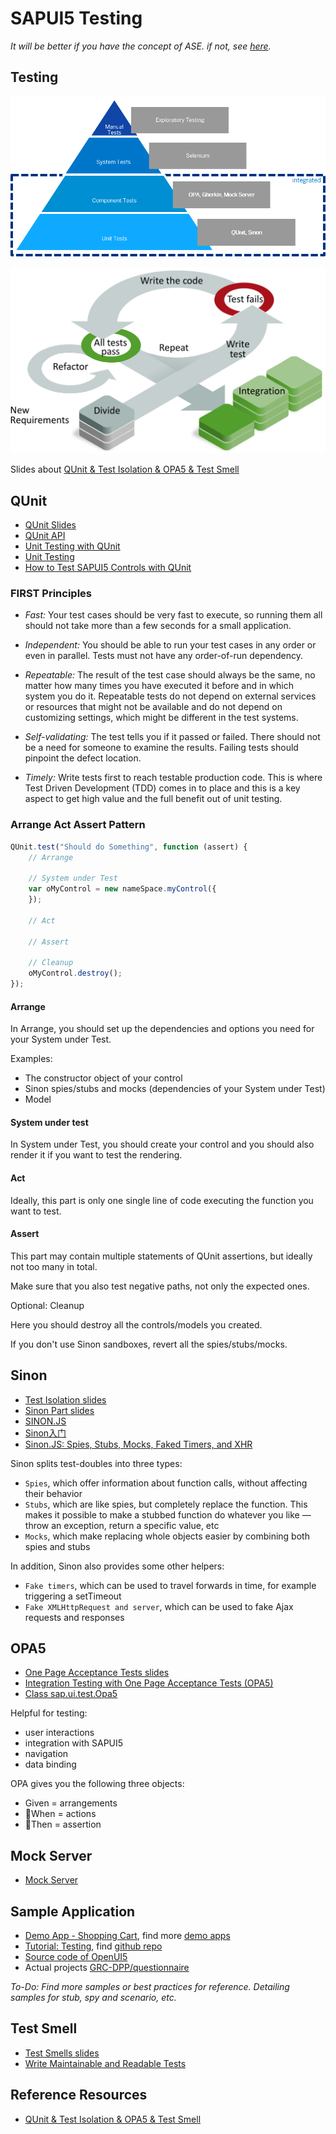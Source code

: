 # SAPUI5 Testing

*It will be better if you have the concept of ASE. if not, see [here](https://github.wdf.sap.corp/I074174/ASE).*

## Testing

![Testing pyramid](/img/Testing_pyramid.png)

![TDD](/img/tdd.png)

Slides about [QUnit & Test Isolation & OPA5 & Test Smell](https://github.wdf.sap.corp/I074174/ASE/blob/master/materials/presentations_sapui_app.pdf)

## QUnit

- [QUnit Slides](https://github.wdf.sap.corp/I074174/ASE/blob/master/materials/presentations_sapui_app.pdf)
- [QUnit API](http://api.qunitjs.com/)
- [Unit Testing with QUnit](https://sapui5.hana.ondemand.com/#/topic/09d145cd86ee4f8e9d08715f1b364c51)
- [Unit Testing](https://wiki.wdf.sap.corp/wiki/display/ASE/Unit+Testing)
- [How to Test SAPUI5 Controls with QUnit](https://sapui5.hana.ondemand.com/#/topic/a6b0657d226343da81ad96632cd1bd83)

### FIRST Principles

- *Fast:* Your test cases should be very fast to execute, so running them all should not take more than a few seconds for a small application.

- *Independent:* You should be able to run your test cases in any order or even in parallel. Tests must not have any order-of-run dependency.

- *Repeatable:* The result of the test case should always be the same, no matter how many times you have executed it before and in which system you do it. Repeatable tests do not depend on external services or resources that might not be available and do not depend on customizing settings, which might be different in the test systems.

- *Self-validating:* The test tells you if it passed or failed. There should not be a need for someone to examine the results. Failing tests should pinpoint the defect location.

- *Timely:* Write tests first to reach testable production code. This is where Test Driven Development (TDD) comes in to place and this is a key aspect to get high value and the full benefit out of unit testing.

### Arrange Act Assert Pattern

```javascript
QUnit.test("Should do Something", function (assert) {
    // Arrange

    // System under Test
    var oMyControl = new nameSpace.myControl({
    });

    // Act

    // Assert

    // Cleanup
    oMyControl.destroy();
});
```

#### Arrange

In Arrange, you should set up the dependencies and options you need for your System under Test.

Examples:

- The constructor object of your control
- Sinon spies/stubs and mocks (dependencies of your System under Test)
- Model

#### System under test

In System under Test, you should create your control and you should also render it if you want to test the rendering.

#### Act

Ideally, this part is only one single line of code executing the function you want to test.

#### Assert

This part may contain multiple statements of QUnit assertions, but ideally not too many in total.

Make sure that you also test negative paths, not only the expected ones.

Optional: Cleanup

Here you should destroy all the controls/models you created.

If you don't use Sinon sandboxes, revert all the spies/stubs/mocks.

## Sinon

- [Test Isolation slides](https://github.wdf.sap.corp/I074174/ASE/blob/master/materials/presentations_sapui_app.pdf)
- [Sinon Part slides](https://github.wdf.sap.corp/I074174/ASE/blob/master/materials/presentations_sapui_app.pdf)
- [SINON.JS](http://sinonjs.org/)
- [Sinon入门](https://blog.kazaff.me/2016/11/11/%E8%AF%91-Sinon%E5%85%A5%E9%97%A8%EF%BC%9A%E5%88%A9%E7%94%A8Mocks%EF%BC%8CSpies%E5%92%8CStubs%E5%AE%8C%E6%88%90javascript%E6%B5%8B%E8%AF%95/)
- [Sinon.JS: Spies, Stubs, Mocks, Faked Timers, and XHR](https://sapui5.hana.ondemand.com/#/topic/457eaada68a24187858fd5e8b21a4892)

Sinon splits test-doubles into three types:

- `Spies`, which offer information about function calls, without affecting their behavior
- `Stubs`, which are like spies, but completely replace the function. This makes it possible to make a stubbed function do whatever you like — throw an exception, return a specific value, etc
- `Mocks`, which make replacing whole objects easier by combining both spies and stubs

In addition, Sinon also provides some other helpers:

- `Fake timers`, which can be used to travel forwards in time, for example triggering a setTimeout
- `Fake XMLHttpRequest and server`, which can be used to fake Ajax requests and responses

## OPA5

- [One Page Acceptance Tests slides](https://github.wdf.sap.corp/I074174/ASE/blob/master/materials/presentations_sapui_app.pdf)
- [Integration Testing with One Page Acceptance Tests (OPA5)](https://sapui5.hana.ondemand.com/#/topic/2696ab50faad458f9b4027ec2f9b884d)
- [Class sap.ui.test.Opa5](https://sapui5.hana.ondemand.com/#/api/sap.ui.test.Opa5)

Helpful for testing:

- user interactions
- integration with SAPUI5
- navigation
- data binding

OPA gives you the following three objects:

- Given = arrangements
- 􏰀When = actions
- 􏰀Then = assertion

## Mock Server

- [Mock Server](https://sapui5.hana.ondemand.com/#/topic/69d3cbd4150c4ffb884e788f7f60fd93)

## Sample Application

- [Demo App - Shopping Cart](https://github.wdf.sap.corp/I074174/shopping-cart), find more [demo apps](https://sapui5.hana.ondemand.com/#/demoapps)
- [Tutorial: Testing](https://sapui5.hana.ondemand.com/#/topic/291c9121e6044ab381e0b51716f97f52.html), find [github repo](https://github.wdf.sap.corp/I074174/sap.ui.demo.bulletinboard)
- [Source code of OpenUI5](https://github.com/SAP/openui5)
- Actual projects [GRC-DPP/questionnaire](https://github.wdf.sap.corp/GRC-DPP/questionnaire/tree/master/ui/templates-app/test)

*To-Do: Find more samples or best practices for reference. Detailing samples for stub, spy and scenario, etc.*

## Test Smell

- [Test Smells slides](https://github.wdf.sap.corp/I074174/ASE/blob/master/materials/presentations_sapui_app.pdf)
- [Write Maintainable and Readable Tests](https://wiki.wdf.sap.corp/wiki/display/ASE/Write+Maintainable+and+Readable+Tests)

## Reference Resources

- [QUnit & Test Isolation & OPA5 & Test Smell](https://github.wdf.sap.corp/I074174/ASE/blob/master/materials/presentations_sapui_app.pdf)